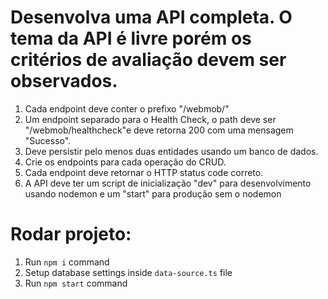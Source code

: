 # Desenvolva uma API completa. O tema da API é livre porém os critérios de avaliação devem ser observados.

1. Cada endpoint deve conter o prefixo "/webmob/"
2. Um endpoint separado para o Health Check, o path deve ser "/webmob/healthcheck"e deve retorna 200 com uma mensagem "Sucesso".
3. Deve persistir pelo menos duas entidades usando um banco de dados.
4. Crie os endpoints para cada operação do CRUD.
5. Cada endpoint deve retornar o HTTP status code correto.
6. A API deve ter um script de inicialização "dev" para desenvolvimento usando nodemon e um "start" para produção sem o nodemon

# Rodar projeto:

1. Run `npm i` command
2. Setup database settings inside `data-source.ts` file
3. Run `npm start` command
